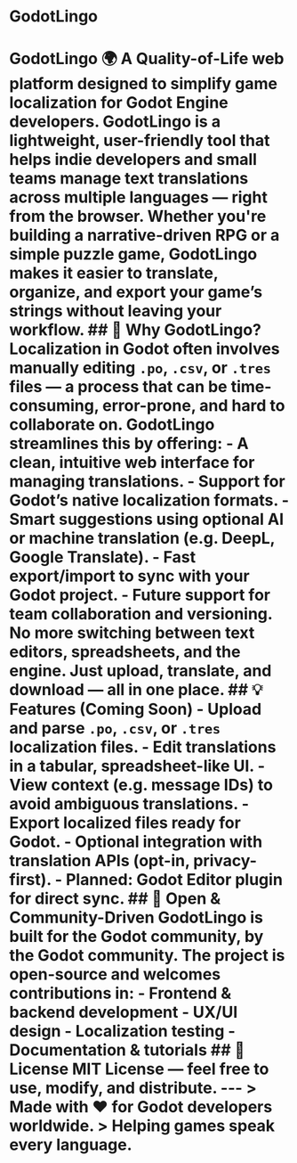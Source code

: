 # GodotLingo
# GodotLingo  🌍 A Quality-of-Life web platform designed to simplify game localization for **Godot Engine** developers.  GodotLingo is a lightweight, user-friendly tool that helps indie developers and small teams manage text translations across multiple languages — right from the browser. Whether you're building a narrative-driven RPG or a simple puzzle game, GodotLingo makes it easier to translate, organize, and export your game’s strings without leaving your workflow.  ## 🎯 Why GodotLingo?  Localization in Godot often involves manually editing `.po`, `.csv`, or `.tres` files — a process that can be time-consuming, error-prone, and hard to collaborate on. GodotLingo streamlines this by offering:  - A clean, intuitive web interface for managing translations. - Support for Godot’s native localization formats. - Smart suggestions using optional AI or machine translation (e.g. DeepL, Google Translate). - Fast export/import to sync with your Godot project. - Future support for team collaboration and versioning.  No more switching between text editors, spreadsheets, and the engine. Just upload, translate, and download — all in one place.  ## 💡 Features (Coming Soon)  - Upload and parse `.po`, `.csv`, or `.tres` localization files. - Edit translations in a tabular, spreadsheet-like UI. - View context (e.g. message IDs) to avoid ambiguous translations. - Export localized files ready for Godot. - Optional integration with translation APIs (opt-in, privacy-first). - Planned: Godot Editor plugin for direct sync.  ## 🌱 Open & Community-Driven  GodotLingo is built for the Godot community, by the Godot community. The project is open-source and welcomes contributions in: - Frontend & backend development - UX/UI design - Localization testing - Documentation & tutorials  ## 📄 License  MIT License — feel free to use, modify, and distribute.  ---  > Made with ❤️ for Godot developers worldwide.   > Helping games speak every language.
